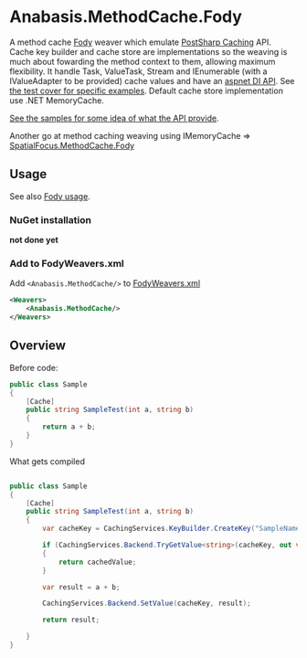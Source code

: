 # Anabasis.MethodCache.Fody

A method cache [Fody](https://github.com/Fody/Home/) weaver which emulate [PostSharp Caching](https://doc.postsharp.net/caching) API. 
Cache key builder and cache store are implementations so the weaving is much about fowarding the method context to them, allowing maximum flexibility. It handle Task, ValueTask, Stream and IEnumerable<T> (with a IValueAdapter<T> to be provided) cache values and have an [aspnet DI API](https://github.com/thomasraynal/Anabasis.MethodCache.Fody/blob/master/Anabasis.MethodCache.AspNet.Tests/TestApplicationBuilder.cs). See [the test cover for specific examples](https://github.com/thomasraynal/Anabasis.MethodCache.Fody/tree/master/Anabasis.MethodCache.Test). Default cache store implementation use .NET MemoryCache.

[See the samples for some idea of what the API provide](https://github.com/thomasraynal/Anabasis.MethodCache.Fody/tree/master/Anabasis.MethodCache.Samples). 
  
Another go at method caching weaving using IMemoryCache => [SpatialFocus.MethodCache.Fody](https://github.com/SpatialFocus/MethodCache.Fody)
  
## Usage

See also [Fody usage](https://github.com/Fody/Home/blob/master/pages/usage.md).

### NuGet installation

**not done yet**
  
### Add to FodyWeavers.xml

Add `<Anabasis.MethodCache/>` to [FodyWeavers.xml](https://github.com/Fody/Home/blob/master/pages/usage.md#add-fodyweaversxml)

```xml
<Weavers>
    <Anabasis.MethodCache/>
</Weavers>
```

## Overview

Before code:

```csharp
public class Sample
{
    [Cache]
    public string SampleTest(int a, string b)
    {
        return a + b;
    }
}
```

What gets compiled

```csharp

public class Sample
{
    [Cache]
    public string SampleTest(int a, string b)
    {
        var cacheKey = CachingServices.KeyBuilder.CreateKey("SampleNamespace.Sample.SampleTest", new[] { "a", "b" }, new object[] { a, b });

        if (CachingServices.Backend.TryGetValue<string>(cacheKey, out var cachedValue))
        {
            return cachedValue;
        }

        var result = a + b;

        CachingServices.Backend.SetValue(cacheKey, result);

        return result;

    }
}
```
